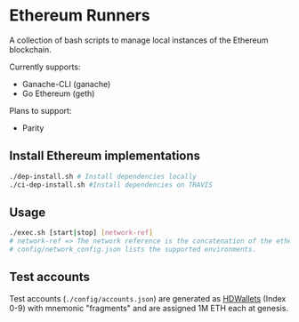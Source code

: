 # Ethereum Runners
A collection of bash scripts to manage local instances of the Ethereum blockchain.

Currently supports:
* Ganache-CLI (ganache)
* Go Ethereum (geth)

Plans to support:
* Parity

## Install Ethereum implementations
```bash
./dep-install.sh # Install dependencies locally
./ci-dep-install.sh #Install dependencies on TRAVIS
```

## Usage
```bash
./exec.sh [start|stop] [network-ref]
# network-ref => The network reference is the concatenation of the ethereum implementation and the local environment. (eg) [ganache + UnitTest] ~ local ganache chain in the UnitTest environment.
# config/network_config.json lists the supported environments.
```

## Test accounts
Test accounts (`./config/accounts.json`) are generated as [HDWallets](https://github.com/trufflesuite/truffle-hdwallet-provider) (Index 0-9) with mnemonic "fragments" and are assigned 1M ETH each at genesis.
